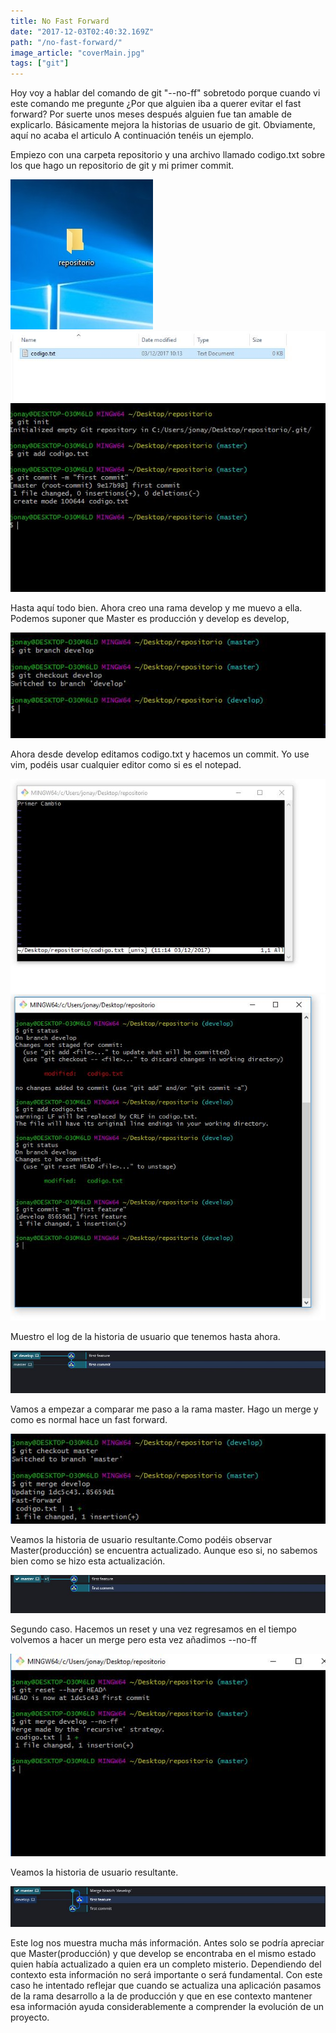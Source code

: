 ```yaml
---
title: No Fast Forward
date: "2017-12-03T02:40:32.169Z"
path: "/no-fast-forward/"
image_article: "coverMain.jpg"
tags: ["git"]
---
```


Hoy voy a hablar del comando de git "--no-ff" sobretodo porque cuando vi este comando
me pregunte ¿Por que alguien iba a querer evitar el fast forward? Por suerte
unos meses después alguien fue tan amable de explicarlo. Básicamente mejora
la historias de usuario de git. Obviamente, aquí no acaba el articulo 
A continuación tenéis un ejemplo.

Empiezo con una carpeta repositorio y una archivo llamado codigo.txt sobre los que hago
un repositorio de git y mi primer commit.

![no-fast-forward-1](no-fast-forward-1.jpg)
![no-fast-forward-2](no-fast-forward-2.JPG)
![no-fast-forward-3](no-fast-forward-3.JPG)

Hasta aquí todo bien. Ahora creo una rama develop y me muevo a ella.
Podemos suponer que Master es producción y develop es develop,

![no-fast-forward-4](no-fast-forward-4.JPG)

Ahora desde develop editamos codigo.txt y hacemos un commit. Yo use vim,
podéis usar cualquier editor como si es el notepad.


![no-fast-forward-6](no-fast-forward-6.JPG)
![no-fast-forward-7](no-fast-forward-7.JPG)


Muestro el log de la historia de usuario que tenemos hasta ahora.

![no-fast-forward-5](no-fast-forward-8.JPG)

Vamos a empezar a comparar me paso a la rama master. Hago un merge y como
es normal hace un fast forward.

![no-fast-forward-9](no-fast-forward-9.JPG)

Veamos la historia de usuario resultante.Como podéis observar Master(producción)
se encuentra actualizado. Aunque eso si, no sabemos bien como se hizo esta actualización.

![no-fast-forward-10](no-fast-forward-10.JPG)

Segundo caso. Hacemos un reset y una vez regresamos en el tiempo volvemos a hacer un merge
pero esta vez añadimos --no-ff

![no-fast-forward-12](no-fast-forward-12.JPG)

Veamos la historia de usuario resultante.

![no-fast-forward-11](no-fast-forward-11.JPG)

Este log nos muestra mucha más información. Antes solo se podría 
apreciar que Master(producción) y que develop se encontraba en el mismo estado quien había actualizado
a quien era un completo misterio.
Dependiendo del contexto esta información no será importante o será fundamental.
Con este caso he intentado reflejar que cuando se actualiza una aplicación pasamos de la rama desarrollo a la de producción 
 y que en ese contexto mantener esa información ayuda considerablemente a comprender la evolución de un proyecto. 






